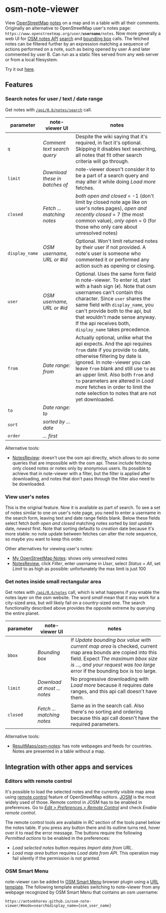 # osm-note-viewer

View [OpenStreetMap](https://www.openstreetmap.org/) [notes](https://wiki.openstreetmap.org/wiki/Notes) on a map and in a table with all their comments. Originally an alternative to OpenStreetMap user's notes page: `https://www.openstreetmap.org/user/`**`username`**`/notes`. Now more generally a web UI for [OSM notes API](https://wiki.openstreetmap.org/wiki/API_v0.6#Map_Notes_API) [search][api-search] and [bounding box][api-bbox] calls. The fetched notes can be filtered further by an expression matching a sequence of actions performed on a note, such as being opened by user A and later commented by user B. Can run as a static files served from any web server or from a local filesystem.

Try it out [here](https://antonkhorev.github.io/osm-note-viewer/).

## Features

### Search notes for user / text / date range

Get notes with [`/api/0.6/notes/search`][api-search] call.

| parameter | note-viewer UI | notes |
| --------- | -------------- | ----- |
| `q` | *Comment text search query* | Despite the wiki saying that it's required, in fact it's optional. Skipping it disables text searching, all notes that fit other search criteria will go through.
| `limit` | *Download these in batches of* | note-viewer doesn't consider it to be a part of a search query and may alter it while doing *Load more* fetches.
| `closed` | *Fetch ... matching notes* | *both open and closed* = -1 (don't limit by closed note age like on user's notes pages), *open and recently closed* = 7 (the most common value), *only open* = 0 (for those who only care about unresolved notes)
| `display_name` | *OSM username, URL or #id* | Optional. Won't limit returned notes by their user if not provided. A note's user is someone who commented it or performed any action such as opening or closing.
| `user` | *OSM username, URL or #id* | Optional. Uses the same form field in note-viewer. To enter id, start with a hash sign (`#`). Note that osm usernames can't contain this character. Since `user` shares the same field with `display_name`, you can't provide both to the api, but that wouldn't made sense anyway. If the api receives both, `display_name` takes precedence.
| `from` | *Date range: from* | Actually optional, unlike what the api expects. And the api requires `from` date if you provide `to` date, otherwise filtering by date is ignored. In note-viewer you can leave `from` blank and still use `to` as an upper limit. Also both `from` and `to` parameters are altered in *Load more* fetches in order to limit the note selection to notes that are not yet downloaded.
| `to` | *Date range: to* |
| `sort` | *sorted by ... date* |
| `order` | *... first* |

Alternative tools:

- [NotesReview](https://ent8r.github.io/NotesReview/): doesn't use the osm api directly, which allows to do some queries that are impossible with the osm api. These include fetching only closed notes or notes only by anonymous users. Its possible to achieve that in note-viewer with a filter, but the filter is applied after downloading, and notes that don't pass through the filter also need to be downloaded.

### View user's notes

This is the original feature. Now it is available as part of search. To see a set of notes similar to one on user's note page, you need to enter a username in the search form, leaving text and date range fields blank. Below these fields select fetch *both open and closed* matching notes sorted by *last update* date, *newest* first. Note that sorting defaults to *creation* date because it's more stable: no note update between fetches can alter the note sequence, so maybe you want to keep this order.

Other alternatives for viewing user's notes:

- [My OpenStreetMap Notes](https://my-notes.osm-hr.org/): shows only unresolved notes
- [NotesReview](https://ent8r.github.io/NotesReview/), click *Filter*, enter username in *User*, select *Status* = *All*, set *Limit* to as high as possible: unfortunately the max limit is just 100

### Get notes inside small rectangular area

Get notes with [`/api/0.6/notes`][api-bbox] call, which is what happens if you enable the notes layer on the osm website. The word *small* mean that it may work for a city-sized area, but will likely fail on a country-sized one. The search functionality described above provides the opposite extreme by querying the entire planet.

| parameter | note-viewer UI | notes |
| --------- | -------------- | ----- |
| `bbox` | *Bounding box* | If *Update bounding box value with current map area* is checked, current map area bounds are copied into this field. Expect *The maximum bbox size is ..., and your request was too large* error if the bounding box is too large.
| `limit` | *Download at most ... notes* | No progressive downloading with *Load more* because it requires date ranges, and this api call doesn't have them.
| `closed` | *Fetch ... matching notes* | Same as in the search call. Also there's no sorting and ordering because this api call doesn't have the required parameters.

Alternative tools:

- [ResultMaps/osm-notes](https://resultmaps.neis-one.org/osm-notes): has note webpages and feeds for countries. Notes are presented in a table without a map.

## Integration with other apps and services

### Editors with remote control

It's possible to load the selected notes and the currently visible map area using [remote control](https://wiki.openstreetmap.org/wiki/JOSM/RemoteControl) feature of OpenStreetMap editors. [JOSM](https://wiki.openstreetmap.org/wiki/JOSM) is the most widely used of those. Remote control in JOSM has to be enabled in preferences. Go to [*Edit > Preferences > Remote Control*](https://josm.openstreetmap.de/wiki/Help/Preferences/RemoteControl) and check *Enable remote control*.

The remote control tools are available in *RC* section of the tools panel below the notes table. If you press any button there and its outline turns red, hover over it to read the error message. The buttons require the following *Permitted actions* to be enabled in the preferences:

- *Load selected notes* button requires *Import data from URL*.
- *Load map area* button requires *Load data from API*. This operation may fail silently if the permission is not granted.

### OSM Smart Menu

note-viewer can be added to [OSM Smart Menu](https://wiki.openstreetmap.org/wiki/OSM_Smart_Menu) browser plugin using a [URL template](https://wiki.openstreetmap.org/wiki/OSM_Smart_Menu#Advanced_method_to_add_new_links). The following template enables switching to note-viewer from any webpage recognized by OSM Smart Menu that contains an osm username:

    https://antonkhorev.github.io/osm-note-viewer/#mode=search&display_name={osm_user_name}

[api-search]: https://wiki.openstreetmap.org/wiki/API_v0.6#Search_for_notes:_GET_.2Fapi.2F0.6.2Fnotes.2Fsearch
[api-bbox]: https://wiki.openstreetmap.org/wiki/API_v0.6#Retrieving_notes_data_by_bounding_box:_GET_.2Fapi.2F0.6.2Fnotes
